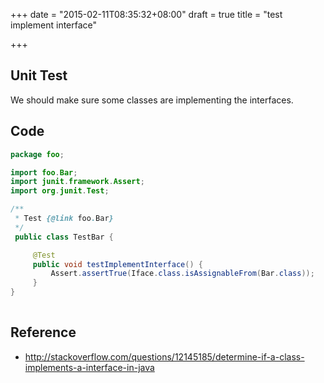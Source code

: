 +++
date = "2015-02-11T08:35:32+08:00"
draft = true
title = "test implement interface"

+++



## Unit Test

We should make sure some classes are implementing the interfaces.

## Code

```java
package foo;

import foo.Bar;
import junit.framework.Assert;
import org.junit.Test;

/**
 * Test {@link foo.Bar}
 */
 public class TestBar {

     @Test
     public void testImplementInterface() {
         Assert.assertTrue(Iface.class.isAssignableFrom(Bar.class));
     }
}
                      
```

## Reference

* <http://stackoverflow.com/questions/12145185/determine-if-a-class-implements-a-interface-in-java>